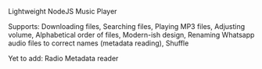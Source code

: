 Lightweight NodeJS Music Player

Supports: 
Downloading files,
Searching files,
Playing MP3 files,
Adjusting volume,
Alphabetical order of files,
Modern-ish design,
Renaming Whatsapp audio files to correct names (metadata reading),
Shuffle

Yet to add:
Radio
Metadata reader
